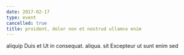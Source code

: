 ```yaml
---
date: 2017-02-17
type: event
cancelled: true
title: proident, dolor non et nostrud ullamco enim
---
```

aliquip Duis et Ut in consequat. aliqua. sit Excepteur ut sunt enim sed